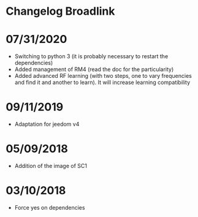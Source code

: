# Changelog Broadlink

# 07/31/2020

- Switching to python 3 (it is probably necessary to restart the dependencies)
- Added management of RM4 (read the doc for the particularity)
- Added advanced RF learning (with two steps, one to vary frequencies and find it and another to learn). It will increase learning compatibility


# 09/11/2019

- Adaptation for jeedom v4

# 05/09/2018

- Addition of the image of SC1

# 03/10/2018

- Force yes on dependencies
